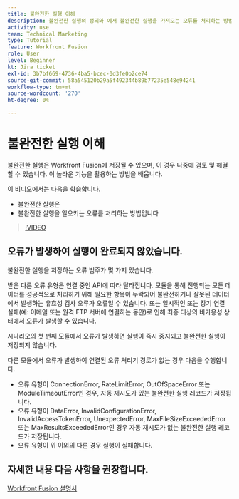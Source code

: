 ```yaml
---
title: 불완전한 실행 이해
description: 불완전한 실행의 정의와 에서 불완전한 실행을 가져오는 오류를 처리하는 방법을 알아봅니다. [!DNL Adobe Workfront Fusion].
activity: use
team: Technical Marketing
type: Tutorial
feature: Workfront Fusion
role: User
level: Beginner
kt: Jira ticket
exl-id: 3b7bf669-4736-4ba5-bcec-0d3fe0b2ce74
source-git-commit: 58a545120b29a5f492344b89b77235e548e94241
workflow-type: tm+mt
source-wordcount: '270'
ht-degree: 0%

---
```


# 불완전한 실행 이해

불완전한 실행은 Workfront Fusion에 저장될 수 있으며, 이 경우 나중에 검토 및 해결할 수 있습니다. 이 놀라운 기능을 활용하는 방법을 배웁니다.

이 비디오에서는 다음을 학습합니다.

* 불완전한 실행은
* 불완전한 실행을 일으키는 오류를 처리하는 방법입니다

>[!VIDEO](https://video.tv.adobe.com/v/335307/?quality=12)

## 오류가 발생하여 실행이 완료되지 않았습니다.

불완전한 실행을 저장하는 오류 범주가 몇 가지 있습니다.

받은 다른 오류 유형은 연결 중인 API에 따라 달라집니다. 모듈을 통해 진행되는 모든 데이터를 성공적으로 처리하기 위해 필요한 항목이 누락되어 불완전하거나 잘못된 데이터에서 발생하는 유효성 검사 오류가 오류일 수 있습니다. 또는 일시적인 또는 장기 연결 실패(예: 이메일 또는 원격 FTP 서버에 연결하는 동안)로 인해 최종 대상의 비가용성 상태에서 오류가 발생할 수 있습니다.

시나리오의 첫 번째 모듈에서 오류가 발생하면 실행이 즉시 중지되고 불완전한 실행이 저장되지 않습니다.

다른 모듈에서 오류가 발생하여 연결된 오류 처리기 경로가 없는 경우 다음을 수행합니다.

* 오류 유형이 ConnectionError, RateLimitError, OutOfSpaceError 또는 ModuleTimeoutError인 경우, 자동 재시도가 있는 불완전한 실행 레코드가 저장됩니다.
* 오류 유형이 DataError, InvalidConfigurationError, InvalidAccessTokenError, UnexpectedError, MaxFileSizeExceededError 또는 MaxResultsExceededError인 경우 자동 재시도가 없는 불완전한 실행 레코드가 저장됩니다.
* 오류 유형이 위 이외의 다른 경우 실행이 실패합니다.

## 자세한 내용 다음 사항을 권장합니다.

[Workfront Fusion 설명서](https://experienceleague.adobe.com/docs/workfront/using/adobe-workfront-fusion/workfront-fusion-2.html?lang=en)

